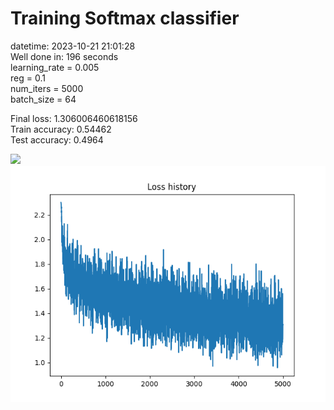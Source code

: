 # Training Softmax classifier  
datetime: 2023-10-21 21:01:28  
Well done in: 196 seconds  
learning_rate = 0.005  
reg = 0.1  
num_iters = 5000  
batch_size = 64  

Final loss: 1.306006460618156   
Train accuracy: 0.54462   
Test accuracy: 0.4964  

<img src="weights.png">  
<br>
<img src="loss.png">
